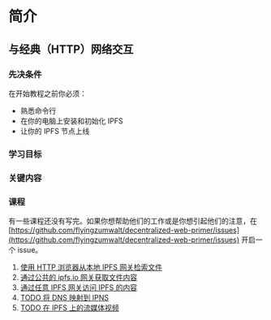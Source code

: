 # 简介

## 与经典（HTTP）网络交互

### 先决条件

在开始教程之前你必须：

- 熟悉命令行
- 在你的电脑上安装和初始化 IPFS
-  让你的 IPFS 节点上线

### 学习目标


### 关键内容

### 课程

有一些课程还没有写完。如果你想帮助他们的工作或是你想引起他们的注意，在[https://github.com/flyingzumwalt/decentralized-web-primer/issues](https://github.com/flyingzumwalt/decentralized-web-primer/issues) 开启一个 issue。

1. [使用 HTTP 浏览器从本地 IPFS 网关检索文件](part4/4-1.md)
2. [通过公共的 ipfs.io 网关获取文件内容](part4/4-2.md)
3. [通过任意 IPFS 网关访问 IPFS 的内容](part4/4-3.md)
4. [TODO 将 DNS 映射到 IPNS](part4/4-4.md)
5. [TODO 在 IPFS 上的流媒体视频](part4/4-5.md)
